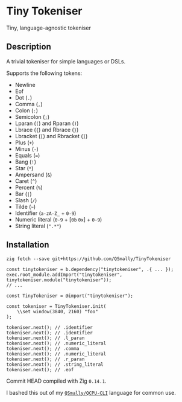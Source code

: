 
# Tiny Tokeniser

Tiny, language-agnostic tokeniser

## Description

A trivial tokeniser for simple languages or DSLs.

Supports the following tokens:

* Newline
* Eof
* Dot (`.`)
* Comma (`,`)
* Colon (`:`)
* Semicolon (`;`)
* Lparan (`(`) and Rparan (`)`)
* Lbrace (`{`) and Rbrace (`}`)
* Lbracket (`[`) and Rbracket (`]`)
* Plus (`+`)
* Minus (`-`)
* Equals (`=`)
* Bang (`!`)
* Star (`*`)
* Ampersand (`&`)
* Caret (`^`)
* Percent (`%`)
* Bar (`|`)
* Slash (`/`)
* Tilde (`~`)
* Identifier (`a-zA-Z_` + `0-9`)
* Numeric literal (`0-9` + [`0b` `0x`] + `0-9`)
* String literal (`".*"`)

## Installation

`zig fetch --save git+https://github.com/QSmally/TinyTokeniser`

```zig
const tinytokeniser = b.dependency("tinytokeniser", .{ ... });
exec.root_module.addImport("tinytokeniser", tinytokeniser.module("tinytokeniser"));
// ...
```

```zig
const TinyTokeniser = @import("tinytokeniser");

const tokeniser = TinyTokeniser.init(
    \\set window(3840, 2160) "foo"
);

tokeniser.next(); // .identifier
tokeniser.next(); // .identifier
tokeniser.next(); // .l_paran
tokeniser.next(); // .numeric_literal
tokeniser.next(); // .comma
tokeniser.next(); // .numeric_literal
tokeniser.next(); // .r_paran
tokeniser.next(); // .string_literal
tokeniser.next(); // .eof
```

Commit HEAD compiled with Zig `0.14.1`.

I bashed this out of my [`QSmally/QCPU-CLI`](https://github.com/QSmally/QCPU-CLI) language for
common use.
